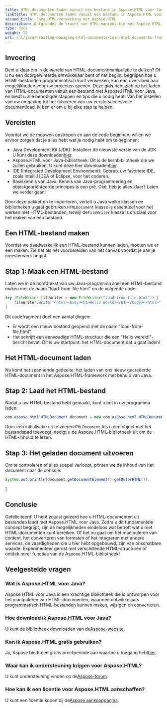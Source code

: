 ```yaml
---
title: HTML-documenten laden vanuit een bestand in Aspose.HTML voor Java
linktitle: HTML-documenten laden vanuit een bestand in Aspose.HTML voor Java
second_title: Java HTML-verwerking met Aspose.HTML
description: Ontgrendel de kracht van HTML-manipulatie met Aspose.HTML voor Java. Leer HTML-documenten laden vanuit bestanden met stapsgewijze tutorials.
type: docs
weight: 12
url: /nl/java/creating-managing-html-documents/load-html-documents-from-file/
---
```

## Invoering
Bent u klaar om in de wereld van HTML-documentmanipulatie te duiken? Of u nu een doorgewinterde ontwikkelaar bent of net begint, begrijpen hoe u HTML-bestanden programmatisch kunt verwerken, kan een overvloed aan mogelijkheden voor uw projecten openen. Deze gids richt zich op het laden van HTML-documenten vanuit een bestand met Aspose.HTML voor Java, en biedt u alle benodigde stappen en tips die u nodig hebt. Van het instellen van uw omgeving tot het uitvoeren van uw eerste succesvolle documentload, ik ben er om u bij elke stap te helpen.
## Vereisten
Voordat we de mouwen opstropen en aan de code beginnen, willen we ervoor zorgen dat je alles hebt wat je nodig hebt om te beginnen:
-  Java Development Kit (JDK): Installeer de nieuwste versie van de JDK. U kunt deze downloaden[hier](https://www.oracle.com/java/technologies/javase-jdk11-downloads.html).
-  Aspose.HTML voor Java-bibliotheek: Dit is de kernbibliotheek die we zullen gebruiken. U kunt deze hier downloaden[hier](https://releases.aspose.com/html/java/).
- IDE (Integrated Development Environment): Gebruik uw favoriete IDE, zoals IntelliJ IDEA of Eclipse, voor het coderen.
- Basiskennis van Java: Kennis van Java-programmering en objectgeoriënteerde principes is een pré.
Oké, heb je alles klaar? Laten we verder gaan!

 Door deze pakketten te importeren, vertelt u Java welke klassen en bibliotheken u gaat gebruiken.`HTMLDocument` klasse is essentieel voor het werken met HTML-bestanden, terwijl de`FileWriter` klasse is cruciaal voor het maken van een bestand.
## Een HTML-bestand maken
Voordat we daadwerkelijk een HTML-bestand kunnen laden, moeten we er een maken. Zie het als het voorbereiden van het canvas voordat je aan je meesterwerk begint.
## Stap 1: Maak een HTML-bestand
Laten we in de hoofdtekst van uw Java-programma snel een HTML-bestand maken met de naam "load-from-file.html" en de volgende code:
```java
try (FileWriter fileWriter = new FileWriter("load-from-file.html")) {
    fileWriter.write("<html><body><h1>Hello World!</h1></body></html>");
}
```
Dit codefragment doet een aantal dingen:
- Er wordt een nieuw bestand geopend met de naam "load-from-file.html".
- Het schrijft een eenvoudige HTML-structuur die een "Hallo wereld!"-bericht bevat.
Dit is uw startpunt: het HTML-document dat u gaat laden!
## Het HTML-document laden
Nu komt het spannende gedeelte: het laden van ons nieuw gecreëerde HTML-document in het Aspose.HTML-framework met behulp van Java.
## Stap 2: Laad het HTML-bestand
Nadat u uw HTML-bestand hebt gemaakt, kunt u het in uw programma laden:
```java
com.aspose.html.HTMLDocument document = new com.aspose.html.HTMLDocument("load-from-file.html");
```
 Door een initialisatie uit te voeren`HTMLDocument` Als u een object met het bestandspad toevoegt, nodigt u de Aspose.HTML-bibliotheek uit om de HTML-inhoud te lezen.
## Stap 3: Het geladen document uitvoeren
Om te controleren of alles soepel verloopt, printen we de inhoud van het document naar de console:
```java
System.out.println(document.getDocumentElement().getOuterHTML());
```
]
## Conclusie
Gefeliciteerd! U hebt zojuist geleerd hoe u HTML-documenten uit bestanden laadt met Aspose.HTML voor Java. Zodra u dit fundamentele concept begrijpt, zijn de mogelijkheden eindeloos wat betreft wat u met HTML-documenten kunt bereiken. Of het nu gaat om het manipuleren van content, het converteren van formaten of het integreren met andere services, de vaardigheden die u hier hebt opgebouwd, zijn van onschatbare waarde. 
Experimenteer gerust met verschillende HTML-structuren of ontdek meer functies van de Aspose.HTML-bibliotheek!
## Veelgestelde vragen
### Wat is Aspose.HTML voor Java?  
Aspose.HTML voor Java is een krachtige bibliotheek die is ontworpen voor het manipuleren van HTML-documenten, waarmee ontwikkelaars programmatisch HTML-bestanden kunnen maken, wijzigen en converteren.
### Hoe download ik Aspose.HTML voor Java?  
 U kunt de bibliotheek downloaden van de[Aspose-website](https://releases.aspose.com/html/java/).
### Kan ik Aspose.HTML gratis gebruiken?  
 Ja, Aspose biedt een gratis proefperiode aan waartoe u toegang hebt[hier](https://releases.aspose.com/).
### Waar kan ik ondersteuning krijgen voor Aspose.HTML?  
 U kunt ondersteuning vinden op de[Aspose-forum](https://forum.aspose.com/c/html/29).
### Hoe kan ik een licentie voor Aspose.HTML aanschaffen?  
 U kunt een licentie kopen bij de[Aspose aankooppagina](https://purchase.aspose.com/buy).